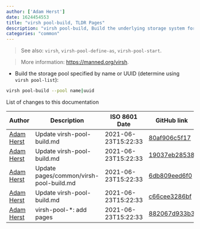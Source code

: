 ```yaml
---
author: ['Adam Herst']
date: 1624454553
title: "virsh pool-build, TLDR Pages"
description: "virsh pool-build, Build the underlying storage system for a virtual machine storage pool as defined in it's configuration file in `/etc/libvirt/storage`."
categories: "common"
---
```

> See also: `virsh`, `virsh-pool-define-as`, `virsh-pool-start`.

> More information: <https://manned.org/virsh>.

- Build the storage pool specified by name or UUID (determine using `virsh pool-list`):

```bash
virsh pool-build --pool name|uuid
```
List of changes to this documentation


Author | Description | ISO 8601 Date | GitHub link
------|-----|-----|-----
[Adam Herst](mailto:adamherst@adamherst.com) | Update virsh-pool-build.md | 2021-06-23T15:22:33 | [80af906c5f17](https://github.com/tldr-pages/tldr/commit/80af906c5f17e1e9cdfb7da97bdd3fcbc2f85363)
[Adam Herst](mailto:adamherst@adamherst.com) | Update virsh-pool-build.md | 2021-06-23T15:22:33 | [19037eb28538](https://github.com/tldr-pages/tldr/commit/19037eb28538cabba4b05b3ed9fb87a9e0e897f7)
[Adam Herst](mailto:adamherst@adamherst.com) | Update pages/common/virsh-pool-build.md | 2021-06-23T15:22:33 | [6db809eed6f0](https://github.com/tldr-pages/tldr/commit/6db809eed6f0d4af963540814cb840bd8eb2c528)
[Adam Herst](mailto:adamherst@adamherst.com) | Update virsh-pool-build.md | 2021-06-23T15:22:33 | [c66cee3286bf](https://github.com/tldr-pages/tldr/commit/c66cee3286bfdd6359ee207a2c2e497e4aa351e3)
[Adam Herst](mailto:adamherst@adamherst.com) | virsh-pool-*: add pages | 2021-06-23T15:22:33 | [882067d933b3](https://github.com/tldr-pages/tldr/commit/882067d933b3bdedb1e9729d1c4743c2e56581f3)

